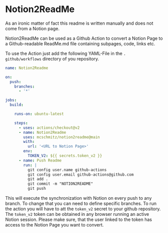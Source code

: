 # Notion2ReadMe

As an ironic matter of fact this readme is written manually and does not 
come from a Notion page. 

Notion2ReadMe can be used as a Github Action to convert a Notion Page to a 
Github-readable ReadMe.md file containing subpages, code, links etc.

To use the Action just add the following YAML-File in the `.
github/workflows` directory of you repository.

```yaml
name: Notion2Readme

on:
  push:
    branches:
      - '*'

jobs:
  build:

    runs-on: ubuntu-latest

    steps:
      - uses: actions/checkout@v2
      - name: Notion2Readme
        uses: mcschmitz/notion2readme@main
        with:
          url: '<URL to Notion Page>'
        env:
          TOKEN_V2: ${{ secrets.token_v2 }}
      - name: Push Readme
        run: |
          git config user.name github-actions
          git config user.email github-actions@github.com
          git add .
          git commit -m "NOTION2README"
          git push
```


This will execute the synchronization with Notion on every push to any branch.
To change that you can need to define specific branches. 
To run the action you will have to att the `token_v2` secret to your github 
repository. The `token_v2` token can be obtained in any browser running an 
active Notion session. Please make sure, that the user linked to the token 
has access to the Notion Page you want to convert.